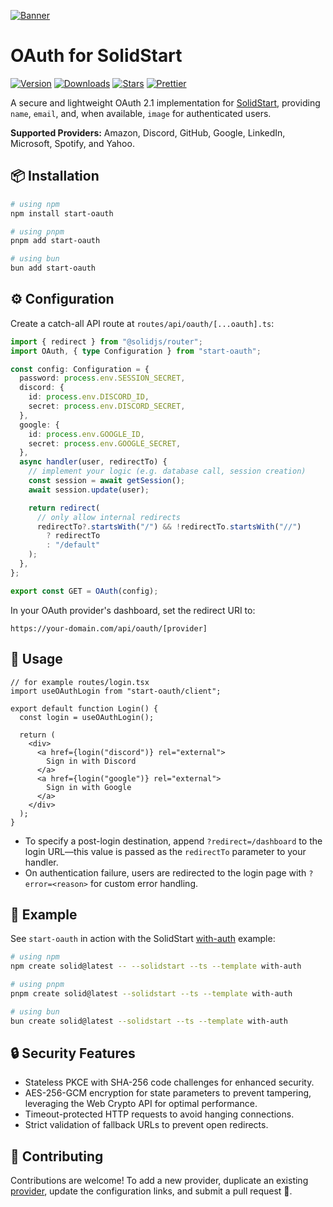 [![Banner](https://assets.solidjs.com/banner?project=oauth)](https://github.com/solidjs)

# OAuth for SolidStart

[![Version](https://img.shields.io/npm/v/start-oauth.svg?style=for-the-badge&color=blue)](https://www.npmjs.com/package/start-oauth)
[![Downloads](https://img.shields.io/npm/dm/start-oauth.svg?style=for-the-badge&color=green)](https://www.npmjs.com/package/start-oauth)
[![Stars](https://img.shields.io/github/stars/thomasbuilds/start-oauth.svg?style=for-the-badge&color=yellow)](https://github.com/thomasbuilds/start-oauth)
[![Prettier](https://img.shields.io/badge/code_style-prettier-ff69b4.svg?style=for-the-badge)](https://github.com/prettier/prettier)

A secure and lightweight OAuth 2.1 implementation for [SolidStart](https://github.com/solidjs/solid-start), providing `name`, `email`, and, when available, `image` for authenticated users.

**Supported Providers:** Amazon, Discord, GitHub, Google, LinkedIn, Microsoft, Spotify, and Yahoo.

## 📦 Installation

```bash
# using npm
npm install start-oauth

# using pnpm
pnpm add start-oauth

# using bun
bun add start-oauth
```

## ⚙️ Configuration

Create a catch-all API route at `routes/api/oauth/[...oauth].ts`:

```ts
import { redirect } from "@solidjs/router";
import OAuth, { type Configuration } from "start-oauth";

const config: Configuration = {
  password: process.env.SESSION_SECRET,
  discord: {
    id: process.env.DISCORD_ID,
    secret: process.env.DISCORD_SECRET,
  },
  google: {
    id: process.env.GOOGLE_ID,
    secret: process.env.GOOGLE_SECRET,
  },
  async handler(user, redirectTo) {
    // implement your logic (e.g. database call, session creation)
    const session = await getSession();
    await session.update(user);

    return redirect(
      // only allow internal redirects
      redirectTo?.startsWith("/") && !redirectTo.startsWith("//")
        ? redirectTo
        : "/default"
    );
  },
};

export const GET = OAuth(config);
```

In your OAuth provider's dashboard, set the redirect URI to:

`https://your-domain.com/api/oauth/[provider]`

## 🔧 Usage

```tsx
// for example routes/login.tsx
import useOAuthLogin from "start-oauth/client";

export default function Login() {
  const login = useOAuthLogin();

  return (
    <div>
      <a href={login("discord")} rel="external">
        Sign in with Discord
      </a>
      <a href={login("google")} rel="external">
        Sign in with Google
      </a>
    </div>
  );
}
```

- To specify a post-login destination, append `?redirect=/dashboard` to the login URL—this value is passed as the `redirectTo` parameter to your handler.
- On authentication failure, users are redirected to the login page with `?error=<reason>` for custom error handling.

## 🚀 Example

See `start-oauth` in action with the SolidStart [with-auth](https://github.com/solidjs/solid-start/tree/main/examples/with-auth) example:

```bash
# using npm
npm create solid@latest -- --solidstart --ts --template with-auth

# using pnpm
pnpm create solid@latest --solidstart --ts --template with-auth

# using bun
bun create solid@latest --solidstart --ts --template with-auth
```

## 🔒 Security Features

- Stateless PKCE with SHA-256 code challenges for enhanced security.
- AES-256-GCM encryption for state parameters to prevent tampering, leveraging the Web Crypto API for optimal performance.
- Timeout-protected HTTP requests to avoid hanging connections.
- Strict validation of fallback URLs to prevent open redirects.

## 🤝 Contributing

Contributions are welcome! To add a new provider, duplicate an existing [provider](src/providers/google.ts), update the configuration links, and submit a pull request 🎉.
